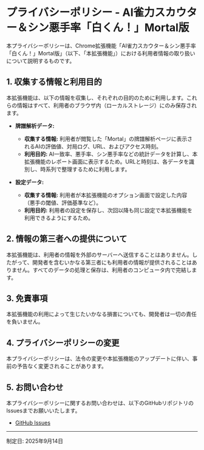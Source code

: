 # プライバシーポリシー - AI雀力スカウター＆シン悪手率「白くん！」Mortal版

本プライバシーポリシーは、Chrome拡張機能「AI雀力スカウター＆シン悪手率「白くん！」Mortal版」（以下、「本拡張機能」）における利用者情報の取り扱いについて説明するものです。

## 1. 収集する情報と利用目的

本拡張機能は、以下の情報を収集し、それぞれの目的のために利用します。これらの情報はすべて、利用者のブラウザ内（ローカルストレージ）にのみ保存されます。

- **牌譜解析データ:**
  - **収集する情報:** 利用者が閲覧した「Mortal」の牌譜解析ページに表示されるAIの評価値、対局ログ、URL、およびアクセス時刻。
  - **利用目的:** AI一致率、悪手率、シン悪手率などの統計データを計算し、本拡張機能のレポート画面に表示するため。URLと時刻は、各データを識別し、時系列で整理するために利用します。

- **設定データ:**
  - **収集する情報:** 利用者が本拡張機能のオプション画面で設定した内容（悪手の閾値、評価基準など）。
  - **利用目的:** 利用者の設定を保存し、次回以降も同じ設定で本拡張機能を利用できるようにするため。

## 2. 情報の第三者への提供について

本拡張機能は、利用者の情報を外部のサーバーへ送信することはありません。したがって、開発者を含むいかなる第三者にも利用者の情報が提供されることはありません。すべてのデータの処理と保存は、利用者のコンピュータ内で完結します。

## 3. 免責事項

本拡張機能の利用によって生じたいかなる損害についても、開発者は一切の責任を負いません。

## 4. プライバシーポリシーの変更

本プライバシーポリシーは、法令の変更や本拡張機能のアップデートに伴い、事前の予告なく変更されることがあります。

## 5. お問い合わせ

本プライバシーポリシーに関するお問い合わせは、以下のGitHubリポジトリのIssuesまでお願いいたします。

- [GitHub Issues](https://github.com/SayanoYuta/Shirokun-Mortal-Extension/issues)

---
制定日: 2025年9月14日
